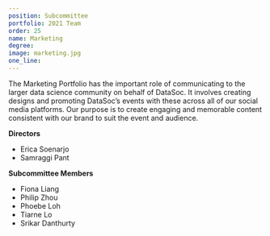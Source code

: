 ```yaml
---
position: Subcommittee
portfolio: 2021 Team
order: 25
name: Marketing
degree: 
image: marketing.jpg
one_line:
---
```

The Marketing Portfolio has the important role of communicating to the larger data science community on behalf of DataSoc. It
involves creating designs and promoting DataSoc’s events with these across all of our social media platforms. Our purpose is to
create engaging and memorable content consistent with our brand to suit the event and audience.

**Directors**
* Erica Soenarjo
* Samraggi Pant

**Subcommittee Members**
* Fiona Liang
* Philip Zhou
* Phoebe Loh
* Tiarne Lo
* Srikar Danthurty